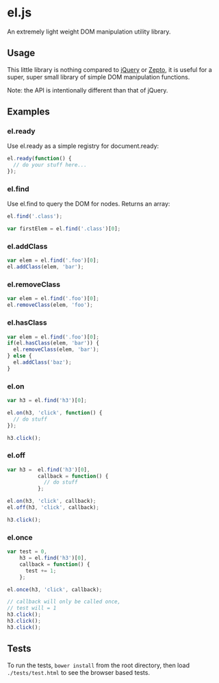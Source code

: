 # el.js

An extremely light weight DOM manipulation utility library.

## Usage

This little library is nothing compared to [jQuery](https://jquery.com/)
or [Zepto](http://zeptojs.com/), it is useful for a super, super small library
of simple DOM manipulation functions.

Note: the API is intentionally different than that of jQuery.

## Examples

### el.ready

Use el.ready as a simple registry for document.ready:

```javascript
el.ready(function() {
  // do your stuff here...
});
```

### el.find

Use el.find to query the DOM for nodes.  Returns an array:

```javascript
el.find('.class');

var firstElem = el.find('.class')[0];
```

### el.addClass

```javascript
var elem = el.find('.foo')[0];
el.addClass(elem, 'bar');
```

### el.removeClass

```javascript
var elem = el.find('.foo')[0];
el.removeClass(elem, 'foo');
```

### el.hasClass


```javascript
var elem = el.find('.foo')[0];
if(el.hasClass(elem, 'bar')) {
  el.removeClass(elem, 'bar');
} else {
  el.addClass('baz');
}
```

### el.on

```javascript
var h3 = el.find('h3')[0];

el.on(h3, 'click', function() {
  // do stuff
});

h3.click();
```


### el.off

```javascript
var h3 =  el.find('h3')[0],
          callback = function() {
            // do stuff
          };

el.on(h3, 'click', callback);
el.off(h3, 'click', callback);

h3.click();
```
### el.once

```javascript
var test = 0,
    h3 = el.find('h3')[0],
    callback = function() {
      test += 1;
    };

el.once(h3, 'click', callback);

// callback will only be called once,
// test will = 1
h3.click();
h3.click();
h3.click();
```

## Tests

To run the tests, `bower install` from the root directory, then load `./tests/test.html`
to see the browser based tests.

